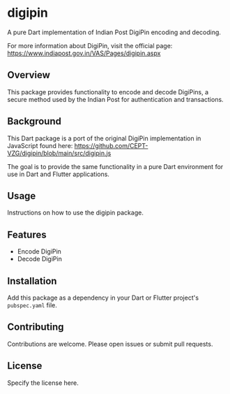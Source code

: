 # digipin

A pure Dart implementation of Indian Post DigiPin encoding and decoding.

For more information about DigiPin, visit the official page: https://www.indiapost.gov.in/VAS/Pages/digipin.aspx

## Overview

This package provides functionality to encode and decode DigiPins, a secure method used by the Indian Post for authentication and transactions.

## Background

This Dart package is a port of the original DigiPin implementation in JavaScript found here: https://github.com/CEPT-VZG/digipin/blob/main/src/digipin.js

The goal is to provide the same functionality in a pure Dart environment for use in Dart and Flutter applications.
## Usage

Instructions on how to use the digipin package.

## Features

- Encode DigiPin
- Decode DigiPin

## Installation

Add this package as a dependency in your Dart or Flutter project's `pubspec.yaml` file.
## Contributing

Contributions are welcome. Please open issues or submit pull requests.

## License

Specify the license here.
